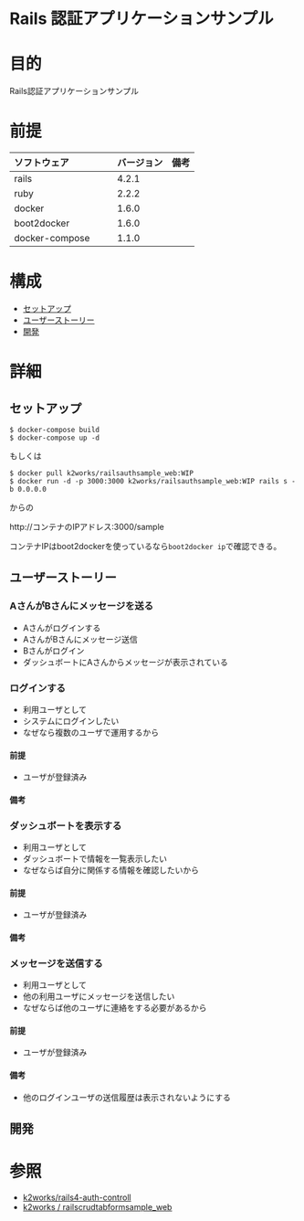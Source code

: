 Rails 認証アプリケーションサンプル
===
# 目的
Rails認証アプリケーションサンプル

# 前提
| ソフトウェア     | バージョン    | 備考         |
|:---------------|:-------------|:------------|
| rails    　　　| 4.2.1        |             |
| ruby     　　　| 2.2.2        |             |
| docker   　　　| 1.6.0        |             |
| boot2docker 　|  1.6.0        |             |
| docker-compose　　| 1.1.0        |             |

# 構成
+ [セットアップ](#1)
+ [ユーザーストーリー](#2)
+ [開発](#3)

# 詳細
## <a name="1">セットアップ</a>

    $ docker-compose build
    $ docker-compose up -d

もしくは

    $ docker pull k2works/railsauthsample_web:WIP
    $ docker run -d -p 3000:3000 k2works/railsauthsample_web:WIP rails s -b 0.0.0.0

からの

http://コンテナのIPアドレス:3000/sample

コンテナIPはboot2dockerを使っているなら`boot2docker ip`で確認できる。

## <a name="2">ユーザーストーリー</a>

### AさんがBさんにメッセージを送る

+ Aさんがログインする
+ AさんがBさんにメッセージ送信
+ Bさんがログイン
+ ダッシュボートにAさんからメッセージが表示されている

### ログインする

+ 利用ユーザとして
+ システムにログインしたい
+ なぜなら複数のユーザで運用するから

#### 前提

+ ユーザが登録済み

#### 備考

### ダッシュボートを表示する

+ 利用ユーザとして
+ ダッシュボートで情報を一覧表示したい
+ なぜならば自分に関係する情報を確認したいから

#### 前提

+ ユーザが登録済み

#### 備考

### メッセージを送信する

+ 利用ユーザとして
+ 他の利用ユーザにメッセージを送信したい
+ なぜならば他のユーザに連絡をする必要があるから

#### 前提

+ ユーザが登録済み

#### 備考

+ 他のログインユーザの送信履歴は表示されないようにする

## <a name="3">開発</a>

# 参照

+ [k2works/rails4-auth-controll](https://github.com/k2works/rails4-auth-controll)
+ [k2works / railscrudtabformsample_web](https://registry.hub.docker.com/u/k2works/railscrudtabformsample_web/)
